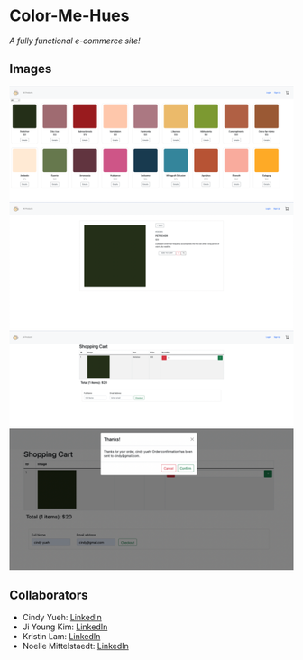 # Color-Me-Hues

_A fully functional e-commerce site!_

## Images

![1](public/readme/Color1.png)
![2](public/readme/Color2.png)
![3](public/readme/Color3.png)
![4](public/readme/Color4.png)

## Collaborators

- Cindy Yueh: [LinkedIn](https://www.linkedin.com/in/cindyyuehh/)
- Ji Young Kim: [LinkedIn](https://www.linkedin.com/in/ji-young-kim/)
- Kristin Lam: [LinkedIn](https://www.linkedin.com/in/kristin-lam/)
- Noelle Mittelstaedt: [LinkedIn](https://www.linkedin.com/in/noellemittelstaedt/)
